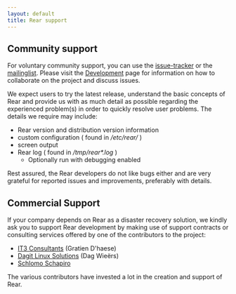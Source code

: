 ```yaml
---
layout: default
title: Rear support
---
```


## Community support ##
For voluntary community support, you can use the
[issue-tracker](http://github.com/rear/rear/issues) or the
[mailinglist](https://lists.sourceforge.net/lists/listinfo/rear-users).
Please visit the [Development](/development/) page for information on
how to collaborate on the project and discuss issues.

We expect users to try the latest release, understand the basic concepts of
Rear and provide us with as much detail as possible regarding the experienced
problem(s) in order to quickly resolve user problems. The details we require
may include:

 - Rear version and distribution version information
 - custom configuration ( found in */etc/rear/* )
 - screen output
 - Rear log ( found in */tmp/rear\*.log* )
   * Optionally run with debugging enabled

Rest assured, the Rear developers do not like bugs either and are very grateful
for reported issues and improvements, preferably with details.


## Commercial Support ##
If your company depends on Rear as a disaster recovery solution, we kindly ask
you to support Rear development by making use of support contracts or consulting
services offered by one of the contributors to the project:

 - [IT3 Consultants](http://www.it3.be/) (Gratien D'haese)
 - [Dagit Linux Solutions](http://dagit.net/) (Dag Wieërs)
 - [Schlomo Schapiro](mailto:rear-commercial@schlomo.schapiro.org)

The various contributors have invested a lot in the creation and support of Rear.
